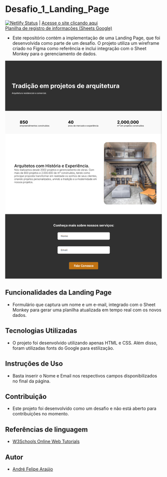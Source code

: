 # Desafio_1_Landing_Page
[![Netlify Status](https://api.netlify.com/api/v1/badges/52ae5be9-bf2e-48ae-9a84-568289b1b4c6/deploy-status)](https://app.netlify.com/sites/andrefelipedesafio1/deploys) | [Acesse o site clicando aqui](https://andrefelipedesafio1.netlify.app/)<br>
[Planilha de registro de informações (Sheets Google)](https://docs.google.com/spreadsheets/d/13WKlLDoMwJLYoV9LzxKClip9lsE0mVOvRpPOblRdv18/edit?usp=sharing)

- Este repositório contém a implementação de uma Landing Page, que foi desenvolvida como parte de um desafio. O projeto utiliza um wireframe criado no Figma como referência e inclui integração com o Sheet Monkey para o gerenciamento de dados.

![Página pronta](Finalizado.png)

## Funcionalidades da Landing Page

- Formulário que captura um nome e um e-mail, integrado com o Sheet Monkey para gerar uma planilha atualizada em tempo real com os novos dados.

## Tecnologias Utilizadas

- O projeto foi desenvolvido utilizando apenas HTML e CSS. Além disso, foram utilizadas fonts do Google para estilização.

## Instruções de Uso

- Basta inserir o Nome e Email nos respectivos campos disponibilizados no final da página.

## Contribuição

- Este projeto foi desenvolvido como um desafio e não está aberto para contribuições no momento.

## Referências de linguagem

- [W3Schools Online Web Tutorials](www.w3schools.com)

## Autor

- [André Felipe Araújo](https://github.com/FelipeDevHML)
